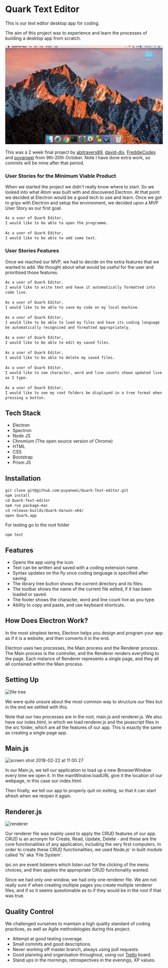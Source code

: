 # Quark Text Editor

This is our text editor desktop app for coding.

The aim of this project was to experience and learn the processes of building a desktop app from scratch.

![Alt Text](https://github.com/puyanwei/Quark-Text-editor/blob/master/assets/demo.gif)

This was a 2 week final project by [abitravers89](https://github.com/abitravers1989), [david-div](https://www.github.com/david-div),
[FreddieCodes](https://github.com/freddiecodes) and
[puyanwei](https://github.com/puyanwei) from 9th-20th October. Note I have done extra work, so commits will be mine after that period.

### User Stories for the Minimum Viable Product

When we started the project we didn't really know where to start. So we looked into what Atom was built with and discovered Electron. At that point we decided at Electron would be a good tech to use and learn. Once we got to grips with Electron and setup the environment, we decided upon a MVP User Story as our first goal.

```
As a user of Quark Editor,
I would like to be able to open the programme.

As a user of Quark Editor,
I would like to be able to add some text.
```

### User Stories Features

Once we reached our MVP, we had to decide on the extra features that we wanted to add. We thought about what would be useful for the user and prioritised those features.

```
As a user of Quark Editor,
I would like to write text and have it automatically formatted into code live.

As a user of Quark Editor,
I would like to be able to save my code on my local machine.

As a user of Quark Editor,
I would like to be able to load my files and have its coding language be automatically recognised and formatted appropriately.

As a user of Quark Editor,
I would like to be able to edit my saved files.

As a user of Quark Editor,
I would like to be able to delete my saved files.

As a user of Quark Editor,
I would like to see character, word and line counts shown updated live as I type.

As a user of Quark Editor,
I would like to see my root folders be displayed in a tree format when pressing a button.
```

## Tech Stack

* Electron
* Spectron
* Node JS
* Chromium (The open source version of Chrome)
* HTML
* CSS
* Bootstrap
* Prism JS

## Installation

```
git clone git@github.com:puyanwei/Quark-Text-editor.git
npm install
cd Quark-Text-editor
npm run package-mac
cd release-builds/Quark-darwin-x64/
open Quark.app
```

For testing go to the root folder

```
npm test
```

## Features

* Opens the app using the icon.
* Text can be written and saved with a coding extension name.
* Syntax updates on the fly once coding language is specified after saving.
* The library tree button shows the current directory and its files.
* The toolbar shows the name of the current file edited, if it has been loaded or saved.
* The footer shows the character, word and line count live as you type.
* Ability to copy and paste, and use keyboard shortcuts.

## How Does Electron Work?

In the most simplest terms, Electron helps you design and program your app as if it is a website, and then converts it in the end.

Electron uses two processes, the Main process and the Renderer process. The Main process is the controller, and the Renderer renders everything to the page. Each instance of Renderer represents a single page, and they all all contained within the Main process.

## Setting Up

![file tree](https://user-images.githubusercontent.com/14803518/36535030-35c355f4-17c0-11e8-908c-fb1f1eff0e6c.png)

We were quite unsure about the most common way to structure our files but in the end we settled with this.

Note that our two processes are in the root, main.js and renderer.js. We also have our index.html, in which we load renderer.js and the javascript files in the src folder, which are all the features of our app. This is exactly the same as creating a single page app.

## Main.js

![screen shot 2018-02-22 at 11 00 27](https://user-images.githubusercontent.com/14803518/36535012-27ba6006-17c0-11e8-880a-32065b9ada36.png)

In our Main.js, we tell our application to load up a new BrowserWindow every time we open it. In the mainWindow.loadURL give it the location of our webpage, in this case our index.html.

Then finally, we tell our app to properly quit on exiting, so that it can start afresh when we reopen it again.

## Renderer.js

![renderer](https://user-images.githubusercontent.com/14803518/36535029-35ad4e6c-17c0-11e8-8928-1bb80675a7de.png)

Our renderer file was mainly used to apply the CRUD features of our app. CRUD is an acronym for Create, Read, Update, Delete - and these are the core functionalities of any application, including the very first computers. In order to create these CRUD functionalities, we used Node.js' in built module called 'fs' aka 'File System'.

ipc.on are event listeners which listen out for the clicking of the menu choices, and then applies the appropriate CRUD functionality wanted.

Since we had only one window, we had only one renderer file. We are not really sure if when creating multiple pages you create multiple renderer files, and if so it seems questionable as to if they would be in the root if that was true.

## Quality Control

We challenged ourselves to maintain a high quality standard of coding practices, as well as Agile methodologies during this project.

* Attempt at good testing coverage.
* Small commits and good descriptions.
* Never working off master branch, always using pull requests.
* Good planning and organisation throughout, using our [Trello](https://trello.com/b/mFZ3IP8U/build-our-own-program-from-scratch) board.
* Stand ups in the mornings, retrospectives in the evenings, XP values.
